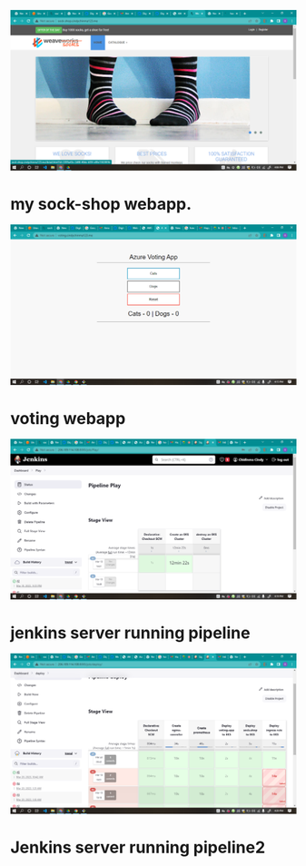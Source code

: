 ![my picture 1](./Exam-Images/Screenshot%20(77).png)
# my sock-shop webapp.

![picture 2](./Exam-Images/Screenshot%20(78).png)
# voting webapp

![picture 3](./Exam-Images/Screenshot%20(79).png)
# jenkins server running pipeline

![picture 4](./Exam-Images/Screenshot%20(80).png)
# Jenkins server running pipeline2
